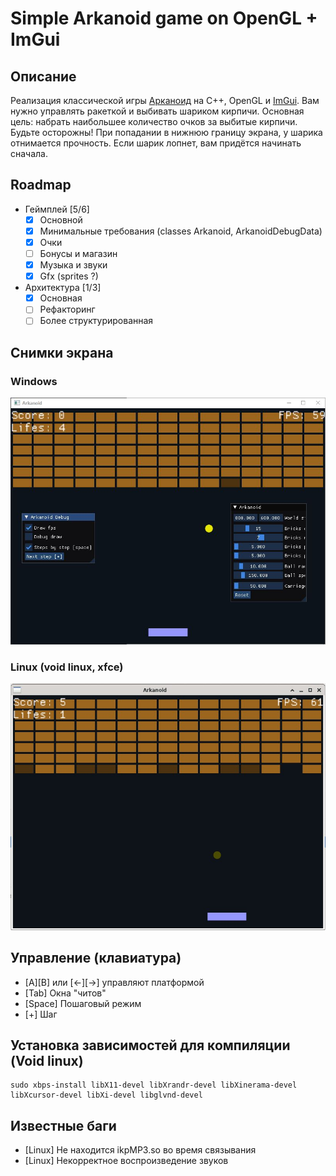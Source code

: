 # Simple Arkanoid game on OpenGL + ImGui

## Описание
Реализация классической игры [Арканоид](https://ru.wikipedia.org/wiki/Arkanoid) на C++, OpenGL и [ImGui](https://github.com/ocornut/imgui).
Вам нужно управлять ракеткой и выбивать шариком кирпичи. Основная цель: набрать наибольшее количество очков за выбитые кирпичи.
Будьте осторожны! При попадании в нижнюю границу экрана, у шарика отнимается прочность. Если шарик лопнет, вам придётся начинать сначала.

## Roadmap

- Геймплей [5/6]
  - [x] Основной
  - [x] Минимальные требования (classes Arkanoid, ArkanoidDebugData)
  - [x] Очки
  - [ ] Бонусы и магазин
  - [x] Музыка и звуки
  - [x] Gfx (sprites ?)
- Архитектура [1/3]
  - [x] Основная
  - [ ] Рефакторинг
  - [ ] Более структурированная

## Снимки экрана

### Windows
![Windows screenshot](https://github.com/Krol-X/Arkanoid/raw/main/doc/screenshots/windows.jpg)

### Linux (void linux, xfce)
![Linux screenshot](https://github.com/Krol-X/Arkanoid/raw/main/doc/screenshots/linux.jpg)

## Управление (клавиатура)

- [A][B] или [<-][->] управляют платформой
- [Tab] Окна "читов"
- [Space] Пошаговый режим
- [+] Шаг

## Установка зависимостей для компиляции (Void linux)
```
sudo xbps-install libX11-devel libXrandr-devel libXinerama-devel libXcursor-devel libXi-devel libglvnd-devel
```

## Известные баги

- [Linux] Не находится ikpMP3.so во время связывания
- [Linux] Некорректное воспроизведение звуков
